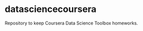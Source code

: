 datasciencecoursera
===================
Repository to keep Coursera Data Science Toolbox homeworks.
